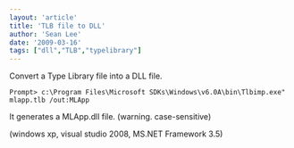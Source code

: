 ```yaml
---
layout: 'article'
title: 'TLB file to DLL'
author: 'Sean Lee'
date: '2009-03-16'
tags: ["dll","TLB","typelibrary"]
---
```


Convert a Type Library file into a DLL file.

    Prompt> c:\Program Files\Microsoft SDKs\Windows\v6.0A\bin\Tlbimp.exe" mlapp.tlb /out:MLApp

It generates a MLApp.dll file. (warning. case-sensitive)

(windows xp, visual studio 2008, MS.NET Framework 3.5)

